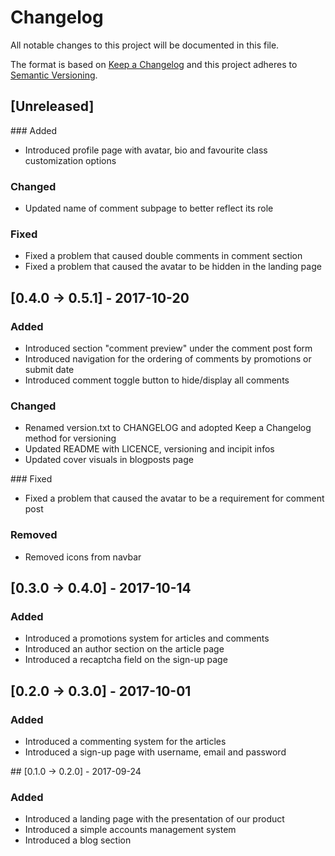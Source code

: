 # Changelog

All notable changes to this project will be documented in this file.

The format is based on [Keep a Changelog](http://keepachangelog.com/en/1.0.0/)
and this project adheres to [Semantic Versioning](http://semver.org/spec/v2.0.0.html).


## [Unreleased]

### Added
- Introduced profile page with avatar, bio and favourite class customization options

### Changed
- Updated name of comment subpage to better reflect its role

### Fixed
- Fixed a problem that caused double comments in comment section
- Fixed a problem that caused the avatar to be hidden in the landing page


## [0.4.0 → 0.5.1] - 2017-10-20

### Added
- Introduced section "comment preview" under the comment post form
- Introduced navigation for the ordering of comments by promotions or submit date
- Introduced comment toggle button to hide/display all comments

### Changed
- Renamed version.txt to CHANGELOG and adopted Keep a Changelog method for versioning
- Updated README with LICENCE, versioning and incipit infos
- Updated cover visuals in blogposts page

### Fixed
- Fixed a problem that caused the avatar to be a requirement for comment post

### Removed
- Removed icons from navbar


## [0.3.0 → 0.4.0] - 2017-10-14

### Added
- Introduced a promotions system for articles and comments
- Introduced an author section on the article page
- Introduced a recaptcha field on the sign-up page


## [0.2.0 → 0.3.0] - 2017-10-01

### Added
- Introduced a commenting system for the articles
- Introduced a sign-up page with username, email and password 


## [0.1.0 → 0.2.0] - 2017-09-24

### Added
- Introduced a landing page with the presentation of our product
- Introduced a simple accounts management system
- Introduced a blog section